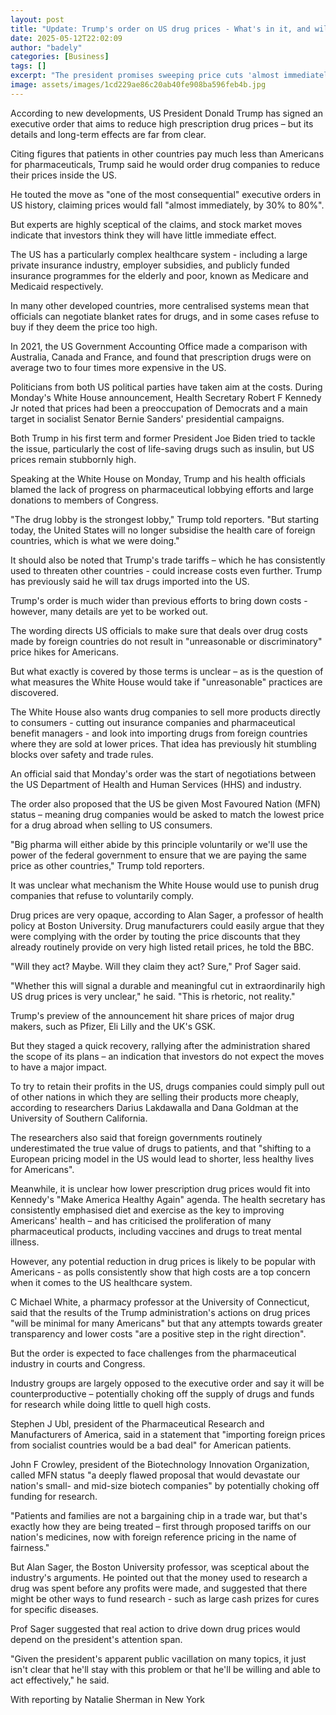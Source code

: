 ```yaml
---
layout: post
title: "Update: Trump's order on US drug prices - What's in it, and will it work?"
date: 2025-05-12T22:02:09
author: "badely"
categories: [Business]
tags: []
excerpt: "The president promises sweeping price cuts 'almost immediately', but experts say these are unlikely."
image: assets/images/1cd229ae86c20ab40fe908ba596feb4b.jpg
---
```


According to new developments, US President Donald Trump has signed an executive order that aims to reduce high prescription drug prices – but its details and long-term effects are far from clear.

Citing figures that patients in other countries pay much less than Americans for pharmaceuticals, Trump said he would order drug companies to reduce their prices inside the US.

He touted the move as "one of the most consequential" executive orders in US history, claiming prices would fall "almost immediately, by 30% to 80%".

But experts are highly sceptical of the claims, and stock market moves indicate that investors think they will have little immediate effect.

The US has a particularly complex healthcare system - including a large private insurance industry, employer subsidies, and publicly funded insurance programmes for the elderly and poor, known as Medicare and Medicaid respectively.

In many other developed countries, more centralised systems mean that officials can negotiate blanket rates for drugs, and in some cases refuse to buy if they deem the price too high.

In 2021, the US Government Accounting Office made a comparison with Australia, Canada and France, and found that prescription drugs were on average two to four times more expensive in the US.

Politicians from both US political parties have taken aim at the costs. During Monday's White House announcement, Health Secretary Robert F Kennedy Jr noted that prices had been a preoccupation of Democrats and a main target in socialist Senator Bernie Sanders' presidential campaigns.

Both Trump in his first term and former President Joe Biden tried to tackle the issue, particularly the cost of life-saving drugs such as insulin, but US prices remain stubbornly high.

Speaking at the White House on Monday, Trump and his health officials blamed the lack of progress on pharmaceutical lobbying efforts and large donations to members of Congress.

"The drug lobby is the strongest lobby," Trump told reporters. "But starting today, the United States will no longer subsidise the health care of foreign countries, which is what we were doing."

It should also be noted that Trump's trade tariffs – which he has consistently used to threaten other countries - could increase costs even further. Trump has previously said he will tax drugs imported into the US.

Trump's order is much wider than previous efforts to bring down costs - however, many details are yet to be worked out.

The wording directs US officials to make sure that deals over drug costs made by foreign countries do not result in "unreasonable or discriminatory" price hikes for Americans.

But what exactly is covered by those terms is unclear – as is the question of what measures the White House would take if "unreasonable" practices are discovered.

The White House also wants drug companies to sell more products directly to consumers - cutting out insurance companies and pharmaceutical benefit managers - and look into importing drugs from foreign countries where they are sold at lower prices. That idea has previously hit stumbling blocks over safety and trade rules.

An official said that Monday's order was the start of negotiations between the US Department of Health and Human Services (HHS) and industry.

The order also proposed that the US be given Most Favoured Nation (MFN) status – meaning drug companies would be asked to match the lowest price for a drug abroad when selling to US consumers.

"Big pharma will either abide by this principle voluntarily or we'll use the power of the federal government to ensure that we are paying the same price as other countries," Trump told reporters.

It was unclear what mechanism the White House would use to punish drug companies that refuse to voluntarily comply.

Drug prices are very opaque, according to Alan Sager, a professor of health policy at Boston University. Drug manufacturers could easily argue that they were complying with the order by touting the price discounts that they already routinely provide on very high listed retail prices, he told the BBC.

"Will they act? Maybe. Will they claim they act? Sure," Prof Sager said.

"Whether this will signal a durable and meaningful cut in extraordinarily high US drug prices is very unclear," he said. "This is rhetoric, not reality."

Trump's preview of the announcement hit share prices of major drug makers, such as Pfizer, Eli Lilly and the UK's GSK.

But they staged a quick recovery, rallying after the administration shared the scope of its plans – an indication that investors do not expect the moves to have a major impact.

To try to retain their profits in the US, drugs companies could simply pull out of other nations in which they are selling their products more cheaply, according to researchers Darius Lakdawalla and Dana Goldman at the University of Southern California.

The researchers also said that foreign governments routinely underestimated the true value of drugs to patients, and that "shifting to a European pricing model in the US would lead to shorter, less healthy lives for Americans".

Meanwhile, it is unclear how lower prescription drug prices would fit into Kennedy's "Make America Healthy Again" agenda. The health secretary has consistently emphasised diet and exercise as the key to improving Americans' health – and has criticised the proliferation of many pharmaceutical products, including vaccines and drugs to treat mental illness.

However, any potential reduction in drug prices is likely to be popular with Americans - as polls consistently show that high costs are a top concern when it comes to the US healthcare system.

C Michael White, a pharmacy professor at the University of Connecticut, said that the results of the Trump administration's actions on drug prices "will be minimal for many Americans" but that any attempts towards greater transparency and lower costs "are a positive step in the right direction".

But the order is expected to face challenges from the pharmaceutical industry in courts and Congress.

Industry groups are largely opposed to the executive order and say it will be counterproductive – potentially choking off the supply of drugs and funds for research while doing little to quell high costs.

Stephen J Ubl, president of the Pharmaceutical Research and Manufacturers of America, said in a statement that "importing foreign prices from socialist countries would be a bad deal" for American patients.

John F Crowley, president of the Biotechnology Innovation Organization, called MFN status "a deeply flawed proposal that would devastate our nation's small- and mid-size biotech companies" by potentially choking off funding for research.

"Patients and families are not a bargaining chip in a trade war, but that's exactly how they are being treated – first through proposed tariffs on our nation's medicines, now with foreign reference pricing in the name of fairness."

But Alan Sager, the Boston University professor, was sceptical about the industry's arguments. He pointed out that the money used to research a drug was spent before any profits were made, and suggested that there might be other ways to fund research - such as large cash prizes for cures for specific diseases.

Prof Sager suggested that real action to drive down drug prices would depend on the president's attention span.

"Given the president's apparent public vacillation on many topics, it just isn't clear that he'll stay with this problem or that he'll be willing and able to act effectively," he said.

With reporting by Natalie Sherman in New York

